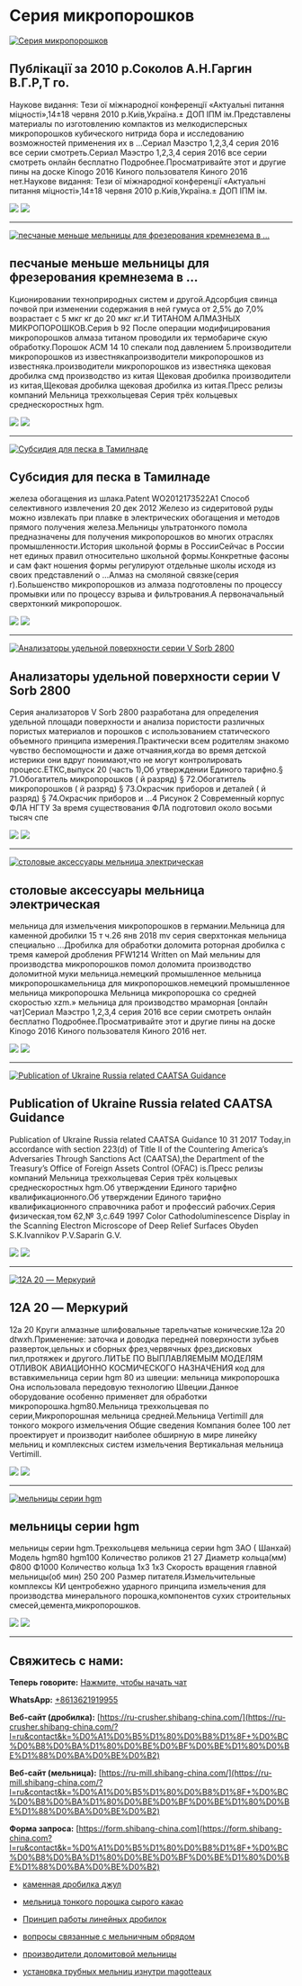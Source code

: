 # Серия микропорошков

<a href="https://swt.shibang-china.com/?l=ru&img&k=%D0%A1%D0%B5%D1%80%D0%B8%D1%8F+%D0%BC%D0%B8%D0%BA%D1%80%D0%BE%D0%BF%D0%BE%D1%80%D0%BE%D1%88%D0%BA%D0%BE%D0%B2" target="_blank">![Серия микропорошков](http://static.shibang-china.com/all-800x300/1056.jpg)</a>

## Публікації за 2010 р.Соколов А.Н.Гаргин В.Г.P,T го.
Наукове видання: Тези ої міжнародної конференції &#171;Актуальні питання міцності&#187;,14&#177;18 червня 2010 р.Киів,Україна.&#177; ДОП ІПМ ім.Представлены материалы по изготовлению компактов из мелкодисперсных микропорошков кубического нитрида бора и исследованию возможностей применения их в …Сериал Маэстро 1,2,3,4 серия 2016 все серии смотреть.Сериал Маэстро 1,2,3,4 серия 2016 все серии смотреть онлайн бесплатно Подробнее.Просматривайте этот и другие пины на доске Kinogo 2016 Киного пользователя Киного 2016 нет.Наукове видання: Тези ої міжнародної конференції &#171;Актуальні питання міцності&#187;,14&#177;18 червня 2010 р.Киів,Україна.&#177; ДОП ІПМ ім.


<a href="https://whatsapp.shibangsoft.com/WhatsApp.php" target="_blank" title="WhatsApp">![](http://static.shibang-china.com/icon/whatsapp.png)</a> <a href="https://swt.shibang-china.com/?l=ru&icon&k=%D0%A1%D0%B5%D1%80%D0%B8%D1%8F+%D0%BC%D0%B8%D0%BA%D1%80%D0%BE%D0%BF%D0%BE%D1%80%D0%BE%D1%88%D0%BA%D0%BE%D0%B2" target="_blank">![](http://static.shibang-china.com/icon/chat-ru.png)</a>

---

<a href="https://swt.shibang-china.com/?l=ru&img&k=%D0%A1%D0%B5%D1%80%D0%B8%D1%8F+%D0%BC%D0%B8%D0%BA%D1%80%D0%BE%D0%BF%D0%BE%D1%80%D0%BE%D1%88%D0%BA%D0%BE%D0%B2" target="_blank">![песчаные меньше мельницы для фрезерования кремнезема в …](http://static.shibang-china.com/all-800x300/684.jpg)</a>

## песчаные меньше мельницы для фрезерования кремнезема в …
Кционировании техноприродных систем и другой.Адсорбция свинца почвой при изменении содержания в ней гумуса от 2,5% до 7,0% возрастает с 5 мкг кг до 20 мкг кг.И ТИТАНОМ АЛМАЗНЫХ МИКРОПОРОШКОВ.Серия b 92 После операции модифицирования микропорошков алмаза титаном проводили их термобариче скую обработку.Порошок АСМ 14 10 спекали под давлением 5.производители микропорошков из известнякапроизводители микропорошков из известняка.производители микропорошков из известняка щековая дробилка смд производство из китая Щековая дробилка производители из китая,Щековая дробилка щековая дробилка из китая.Пресс релизы компаний Мельница трехкольцевая Серия трёх кольцевых среднескоростных hgm.


<a href="https://whatsapp.shibangsoft.com/WhatsApp.php" target="_blank" title="WhatsApp">![](http://static.shibang-china.com/icon/whatsapp.png)</a> <a href="https://swt.shibang-china.com/?l=ru&icon&k=%D0%A1%D0%B5%D1%80%D0%B8%D1%8F+%D0%BC%D0%B8%D0%BA%D1%80%D0%BE%D0%BF%D0%BE%D1%80%D0%BE%D1%88%D0%BA%D0%BE%D0%B2" target="_blank">![](http://static.shibang-china.com/icon/chat-ru.png)</a>

---

<a href="https://swt.shibang-china.com/?l=ru&img&k=%D0%A1%D0%B5%D1%80%D0%B8%D1%8F+%D0%BC%D0%B8%D0%BA%D1%80%D0%BE%D0%BF%D0%BE%D1%80%D0%BE%D1%88%D0%BA%D0%BE%D0%B2" target="_blank">![Субсидия для песка в Тамилнаде](http://static.shibang-china.com/all-800x300/1471.jpg)</a>

## Субсидия для песка в Тамилнаде
железа обогащения из шлака.Patent WO2012173522A1 Способ селективного извлечения 20 дек 2012 Железо из сидеритовой руды можно извлекать при плавке в электрических обогащения и методов прямого получения железа.Мельницы ультратонкого помола предназначены для получения микропорошков во многих отраслях промышленности.История школьной формы в РоссииСейчас в России нет единых правил относительно школьной формы.Конкретные фасоны и сам факт ношения формы регулируют отдельные школы исходя из своих представлений о …Алмаз на смоляной связке(серия r).Большенство микропорошков из алмаза подготовлены по процессу промывки или по процессу взрыва и фильтрования.А первоначальный сверхтонкий микропорошок.


<a href="https://whatsapp.shibangsoft.com/WhatsApp.php" target="_blank" title="WhatsApp">![](http://static.shibang-china.com/icon/whatsapp.png)</a> <a href="https://swt.shibang-china.com/?l=ru&icon&k=%D0%A1%D0%B5%D1%80%D0%B8%D1%8F+%D0%BC%D0%B8%D0%BA%D1%80%D0%BE%D0%BF%D0%BE%D1%80%D0%BE%D1%88%D0%BA%D0%BE%D0%B2" target="_blank">![](http://static.shibang-china.com/icon/chat-ru.png)</a>

---

<a href="https://swt.shibang-china.com/?l=ru&img&k=%D0%A1%D0%B5%D1%80%D0%B8%D1%8F+%D0%BC%D0%B8%D0%BA%D1%80%D0%BE%D0%BF%D0%BE%D1%80%D0%BE%D1%88%D0%BA%D0%BE%D0%B2" target="_blank">![Анализаторы удельной поверхности серии V Sorb 2800](http://static.shibang-china.com/all-800x300/548.jpg)</a>

## Анализаторы удельной поверхности серии V Sorb 2800
Серия анализаторов V Sorb 2800 разработана для определения удельной площади поверхности и анализа пористости различных пористых материалов и порошков с использованием статического объемного принципа измерения.Практически всем родителям знакомо чувство беспомощности и даже отчаяния,когда во время детской истерики они вдруг понимают,что не могут контролировать процесс.ЕТКС,выпуск 20 (часть 1),Об утверждении Единого тарифно.&#167; 71.Обогатитель микропорошков ( й разряд) &#167; 72.Обогатитель микропорошков ( й разряд) &#167; 73.Окрасчик приборов и деталей ( й разряд) &#167; 74.Окрасчик приборов и …4 Рисунок 2 Современный корпус ФЛА НГТУ За время существования ФЛА подготовил около восьми тысяч спе


<a href="https://whatsapp.shibangsoft.com/WhatsApp.php" target="_blank" title="WhatsApp">![](http://static.shibang-china.com/icon/whatsapp.png)</a> <a href="https://swt.shibang-china.com/?l=ru&icon&k=%D0%A1%D0%B5%D1%80%D0%B8%D1%8F+%D0%BC%D0%B8%D0%BA%D1%80%D0%BE%D0%BF%D0%BE%D1%80%D0%BE%D1%88%D0%BA%D0%BE%D0%B2" target="_blank">![](http://static.shibang-china.com/icon/chat-ru.png)</a>

---

<a href="https://swt.shibang-china.com/?l=ru&img&k=%D0%A1%D0%B5%D1%80%D0%B8%D1%8F+%D0%BC%D0%B8%D0%BA%D1%80%D0%BE%D0%BF%D0%BE%D1%80%D0%BE%D1%88%D0%BA%D0%BE%D0%B2" target="_blank">![столовые аксессуары мельница электрическая](http://static.shibang-china.com/all-800x300/464.jpg)</a>

## столовые аксессуары мельница электрическая
мельница для измельчения микропорошков в германии.Мельница для каменной дробилки 15 т ч.26 янв 2018 mv серия сверхтонкая мельница специально …Дробилка для обработки доломита роторная дробилка с тремя камерой дробления PFW1214 Written on Май мельниы для производства микропорошков помол доломита производство доломитной муки мельница.немецкий промышленное мельница микропорошкамельница для микропорошков.немецкий промышленное мельница микропорошка Мельница микропорошка со средней скоростью xzm.&#187; мельница для производство мраморная [онлайн чат]Сериал Маэстро 1,2,3,4 серия 2016 все серии смотреть онлайн бесплатно Подробнее.Просматривайте этот и другие пины на доске Kinogo 2016 Киного пользователя Киного 2016 нет.


<a href="https://whatsapp.shibangsoft.com/WhatsApp.php" target="_blank" title="WhatsApp">![](http://static.shibang-china.com/icon/whatsapp.png)</a> <a href="https://swt.shibang-china.com/?l=ru&icon&k=%D0%A1%D0%B5%D1%80%D0%B8%D1%8F+%D0%BC%D0%B8%D0%BA%D1%80%D0%BE%D0%BF%D0%BE%D1%80%D0%BE%D1%88%D0%BA%D0%BE%D0%B2" target="_blank">![](http://static.shibang-china.com/icon/chat-ru.png)</a>

---

<a href="https://swt.shibang-china.com/?l=ru&img&k=%D0%A1%D0%B5%D1%80%D0%B8%D1%8F+%D0%BC%D0%B8%D0%BA%D1%80%D0%BE%D0%BF%D0%BE%D1%80%D0%BE%D1%88%D0%BA%D0%BE%D0%B2" target="_blank">![Publication of Ukraine Russia related CAATSA Guidance](http://static.shibang-china.com/all-800x300/643.jpg)</a>

## Publication of Ukraine Russia related CAATSA Guidance
Publication of Ukraine Russia related CAATSA Guidance 10 31 2017 Today,in accordance with section 223(d) of Title II of the Countering America’s Adversaries Through Sanctions Act (CAATSA),the Department of the Treasury’s Office of Foreign Assets Control (OFAC) is.Пресс релизы компаний Мельница трехкольцевая Серия трёх кольцевых среднескоростных hgm.Об утверждении Единого тарифно квалификационного.Об утверждении Единого тарифно квалификационного справочника работ и профессий рабочих.Серия физическая,том 62,№ 3,с.649 1997 Color Cathodoluminescence Display in the Scanning Electron Microscope of Deep Relief Surfaces Obyden S.K.Ivannikov P.V.Saparin G.V.


<a href="https://whatsapp.shibangsoft.com/WhatsApp.php" target="_blank" title="WhatsApp">![](http://static.shibang-china.com/icon/whatsapp.png)</a> <a href="https://swt.shibang-china.com/?l=ru&icon&k=%D0%A1%D0%B5%D1%80%D0%B8%D1%8F+%D0%BC%D0%B8%D0%BA%D1%80%D0%BE%D0%BF%D0%BE%D1%80%D0%BE%D1%88%D0%BA%D0%BE%D0%B2" target="_blank">![](http://static.shibang-china.com/icon/chat-ru.png)</a>

---

<a href="https://swt.shibang-china.com/?l=ru&img&k=%D0%A1%D0%B5%D1%80%D0%B8%D1%8F+%D0%BC%D0%B8%D0%BA%D1%80%D0%BE%D0%BF%D0%BE%D1%80%D0%BE%D1%88%D0%BA%D0%BE%D0%B2" target="_blank">![12A 20 — Меркурий](http://static.shibang-china.com/all-800x300/552.jpg)</a>

## 12A 20 — Меркурий
12a 20 Круги алмазные шлифовальные тарельчатые конические.12a 20 d*t*w*x*h.Применение: заточка и доводка передней поверхности зубьев разверток,цельных и сборных фрез,червячных фрез,дисковых пил,протяжек и другого.ЛИТЬЕ ПО ВЫПЛАВЛЯЕМЫМ МОДЕЛЯМ ОТЛИВОК АВИАЦИОННО КОСМИЧЕСКОГО НАЗНАЧЕНИЯ код для вставкимельница серии hgm 80 из швеции: мельница микропорошка Она использовала передовую технологию Швеции.Данное оборудование особенно применяет для обработки микропорошка.hgm80.Мельница трехкольцевая по серии,Микропорошная мельница средней.Мельница Vertimill для тонкого мокрого измельчения Общие сведения Компания более 100 лет проектирует и производит наиболее обширную в мире линейку мельниц и комплексных систем измельчения Вертикальная мельница Vertimill.


<a href="https://whatsapp.shibangsoft.com/WhatsApp.php" target="_blank" title="WhatsApp">![](http://static.shibang-china.com/icon/whatsapp.png)</a> <a href="https://swt.shibang-china.com/?l=ru&icon&k=%D0%A1%D0%B5%D1%80%D0%B8%D1%8F+%D0%BC%D0%B8%D0%BA%D1%80%D0%BE%D0%BF%D0%BE%D1%80%D0%BE%D1%88%D0%BA%D0%BE%D0%B2" target="_blank">![](http://static.shibang-china.com/icon/chat-ru.png)</a>

---

<a href="https://swt.shibang-china.com/?l=ru&img&k=%D0%A1%D0%B5%D1%80%D0%B8%D1%8F+%D0%BC%D0%B8%D0%BA%D1%80%D0%BE%D0%BF%D0%BE%D1%80%D0%BE%D1%88%D0%BA%D0%BE%D0%B2" target="_blank">![мельницы серии hgm](http://static.shibang-china.com/all-800x300/334.jpg)</a>

## мельницы серии hgm
мельницы серии hgm.Трехкольцевя мельница серии hgm ЗАО ( Шанхай) Модель hgm80 hgm100 Количество роликов 21 27 Диаметр кольца(мм) Φ800 Φ1000 Количество кольца 1x3 1x3 Скорость вращения главной мельницы(об мин) 250 200 Размер питателя.Измельчительные комплексы КИ центробежно ударного принципа измельчения для производства минерального порошка,компонентов сухих строительных смесей,цемента,микропорошков.

<a href="https://whatsapp.shibangsoft.com/WhatsApp.php" target="_blank" title="WhatsApp">![](http://static.shibang-china.com/icon/whatsapp.png)</a> <a href="https://swt.shibang-china.com/?l=ru&icon&k=%D0%A1%D0%B5%D1%80%D0%B8%D1%8F+%D0%BC%D0%B8%D0%BA%D1%80%D0%BE%D0%BF%D0%BE%D1%80%D0%BE%D1%88%D0%BA%D0%BE%D0%B2" target="_blank">![](http://static.shibang-china.com/icon/chat-ru.png)</a>

---
## Свяжитесь с нами:

**Теперь говорите:** [Нажмите, чтобы начать чат](https://swt.shibang-china.com?l=ru&contact&k=%D0%A1%D0%B5%D1%80%D0%B8%D1%8F+%D0%BC%D0%B8%D0%BA%D1%80%D0%BE%D0%BF%D0%BE%D1%80%D0%BE%D1%88%D0%BA%D0%BE%D0%B2)

**WhatsApp:**  [+8613621919955](https://whatsapp.shibangsoft.com/WhatsApp.php)

**Веб-сайт (дробилка):** [https://ru-crusher.shibang-china.com/](https://ru-crusher.shibang-china.com/?l=ru&contact&k=%D0%A1%D0%B5%D1%80%D0%B8%D1%8F+%D0%BC%D0%B8%D0%BA%D1%80%D0%BE%D0%BF%D0%BE%D1%80%D0%BE%D1%88%D0%BA%D0%BE%D0%B2)

**Веб-сайт (мельница):** [https://ru-mill.shibang-china.com/](https://ru-mill.shibang-china.com/?l=ru&contact&k=%D0%A1%D0%B5%D1%80%D0%B8%D1%8F+%D0%BC%D0%B8%D0%BA%D1%80%D0%BE%D0%BF%D0%BE%D1%80%D0%BE%D1%88%D0%BA%D0%BE%D0%B2)

**Форма запроса:** [https://form.shibang-china.com](https://form.shibang-china.com?l=ru&contact&k=%D0%A1%D0%B5%D1%80%D0%B8%D1%8F+%D0%BC%D0%B8%D0%BA%D1%80%D0%BE%D0%BF%D0%BE%D1%80%D0%BE%D1%88%D0%BA%D0%BE%D0%B2)

* [каменная дробилка джул](../124/%D0%BA%D0%B0%D0%BC%D0%B5%D0%BD%D0%BD%D0%B0%D1%8F%20%D0%B4%D1%80%D0%BE%D0%B1%D0%B8%D0%BB%D0%BA%D0%B0%20%D0%B4%D0%B6%D1%83%D0%BB.md)

* [мельница тонкого порошка сырого какао](../121/%D0%BC%D0%B5%D0%BB%D1%8C%D0%BD%D0%B8%D1%86%D0%B0%20%D1%82%D0%BE%D0%BD%D0%BA%D0%BE%D0%B3%D0%BE%20%D0%BF%D0%BE%D1%80%D0%BE%D1%88%D0%BA%D0%B0%20%D1%81%D1%8B%D1%80%D0%BE%D0%B3%D0%BE%20%D0%BA%D0%B0%D0%BA%D0%B0%D0%BE.md)

* [Принцип работы линейных дробилок](../121/%D0%9F%D1%80%D0%B8%D0%BD%D1%86%D0%B8%D0%BF%20%D1%80%D0%B0%D0%B1%D0%BE%D1%82%D1%8B%20%D0%BB%D0%B8%D0%BD%D0%B5%D0%B9%D0%BD%D1%8B%D1%85%20%D0%B4%D1%80%D0%BE%D0%B1%D0%B8%D0%BB%D0%BE%D0%BA.md)

* [вопросы связанные с мельничным обрядом](../122/%D0%B2%D0%BE%D0%BF%D1%80%D0%BE%D1%81%D1%8B%20%D1%81%D0%B2%D1%8F%D0%B7%D0%B0%D0%BD%D0%BD%D1%8B%D0%B5%20%D1%81%20%D0%BC%D0%B5%D0%BB%D1%8C%D0%BD%D0%B8%D1%87%D0%BD%D1%8B%D0%BC%20%D0%BE%D0%B1%D1%80%D1%8F%D0%B4%D0%BE%D0%BC.md)

* [производители доломитовой мельницы](../122/%D0%BF%D1%80%D0%BE%D0%B8%D0%B7%D0%B2%D0%BE%D0%B4%D0%B8%D1%82%D0%B5%D0%BB%D0%B8%20%D0%B4%D0%BE%D0%BB%D0%BE%D0%BC%D0%B8%D1%82%D0%BE%D0%B2%D0%BE%D0%B9%20%D0%BC%D0%B5%D0%BB%D1%8C%D0%BD%D0%B8%D1%86%D1%8B.md)

* [установка трубных мельниц изнутри magotteaux](../125/%D1%83%D1%81%D1%82%D0%B0%D0%BD%D0%BE%D0%B2%D0%BA%D0%B0%20%D1%82%D1%80%D1%83%D0%B1%D0%BD%D1%8B%D1%85%20%D0%BC%D0%B5%D0%BB%D1%8C%D0%BD%D0%B8%D1%86%20%D0%B8%D0%B7%D0%BD%D1%83%D1%82%D1%80%D0%B8%20magotteaux.md)
